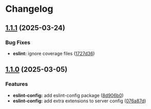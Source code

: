 # Changelog

## [1.1.1](https://github.com/agrc/kitchen-sink/compare/eslint-config-v1.1.0...eslint-config-v1.1.1) (2025-03-24)


### Bug Fixes

* **eslint:** ignore coverage files ([1727d36](https://github.com/agrc/kitchen-sink/commit/1727d360c3065c1ef22b97ecdb7a091189d7ab4f))

## [1.1.0](https://github.com/agrc/kitchen-sink/compare/eslint-config-v1.0.0...eslint-config-v1.1.0) (2025-03-05)


### Features

* **eslint-config:** add eslint-config package ([8d906b0](https://github.com/agrc/kitchen-sink/commit/8d906b0a1fcd92b84dcda7f1e878c993247cd857))
* **eslint-config:** add extra extensions to server config ([076a87d](https://github.com/agrc/kitchen-sink/commit/076a87d9b8500226b76e3644097c37c80a96cf59))
